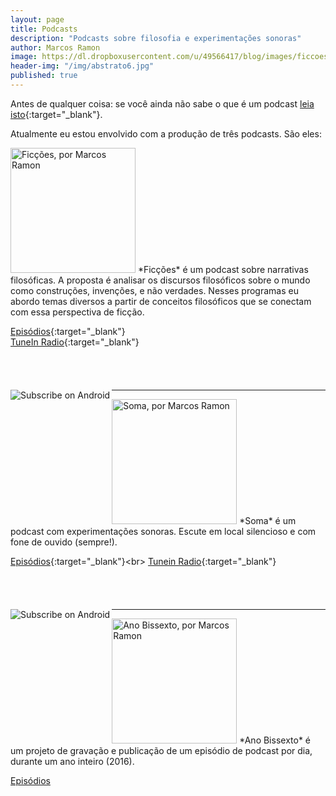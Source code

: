 ```yaml
---
layout: page
title: Podcasts
description: "Podcasts sobre filosofia e experimentações sonoras"
author: Marcos Ramon
image: https://dl.dropboxusercontent.com/u/49566417/blog/images/ficcoes1400.jpg
header-img: "/img/abstrato6.jpg"
published: true
---
```


Antes de qualquer coisa: se você ainda não sabe o que é um podcast [leia isto](http://www.marcosramon.net/blog/o-que-um-podcast){:target="_blank"}.

Atualmente eu estou envolvido com a produção de três podcasts. São eles:

<img src="http://static1.squarespace.com/static/54d2c003e4b0dccf9fb71200/t/55fffe27e4b089b946abdd78/1442840104852/?format=300w" height="200" width="200" alt="Ficções, por Marcos Ramon">
*Ficções* é um podcast sobre narrativas filosóficas.  A proposta é analisar os discursos filosóficos sobre o mundo como construções, invenções, e não verdades. Nesses programas eu abordo temas diversos a partir de conceitos filosóficos que se conectam com essa perspectiva de ficção. 

[Episódios](http://www.marcosramon.net/ficcoes/){:target="_blank"}<br>
[TuneIn Radio](http://tunein.com/radio/Fic%C3%A7%C3%B5es-p610099/){:target="_blank"}<br>

<a href="https://geo.itunes.apple.com/br/podcast/ficcoes/id967600465?mt=2" style="display:inline-block;overflow:hidden;background:url(http://linkmaker.itunes.apple.com/images/badges/en-us/badge_itunes-lrg.svg) no-repeat;width:165px;height:40px;"></a>

<a href="http://subscribeonandroid.com/www.marcosramon.net/ficcoes?format=rss" title="Subscribe on Android"><img src="https://assets.blubrry.com/soa/BadgeLarge.png" alt="Subscribe on Android" align="left" style="border:0;" /></a>

---

<img src="http://static1.squarespace.com/static/54d2c003e4b0dccf9fb71200/t/55fffef1e4b05e6e38878748/1442840306297/?format=300w" height="200" width="200" alt="Soma, por Marcos Ramon">
*Soma* é um podcast com experimentações sonoras. Escute em local silencioso e com fone de ouvido (sempre!).

[Episódios](http://www.marcosramon.net/soma"){:target="_blank"}<br>
[Tunein Radio](http://tunein.com/radio/Soma-p774060/){:target="_blank"}<br>

<a href="https://geo.itunes.apple.com/br/podcast/soma/id1026413312?mt=2" style="display:inline-block;overflow:hidden;background:url(http://linkmaker.itunes.apple.com/images/badges/en-us/badge_itunes-lrg.svg) no-repeat;width:165px;height:40px;"></a>

<a href="http://subscribeonandroid.com/feeds.feedburner.com/marcosramon-soma" title="Subscribe on Android"><img src="https://assets.blubrry.com/soa/BadgeLarge.png" alt="Subscribe on Android" align="left" style="border:0;" /></a>

---

<img src="http://static1.squarespace.com/static/54d2c003e4b0dccf9fb71200/t/56bdc22fc6fc08fac954f940/1455276595642/?format=500w" height="200" width="200" alt="Ano Bissexto, por Marcos Ramon">
*Ano Bissexto* é um projeto de gravação e publicação de um episódio de podcast por dia, durante um ano inteiro (2016).

[Episódios](https://soundcloud.com/marcosramon/sets/ano-bissexto)

<a href="https://geo.itunes.apple.com/br/podcast/ano-bissexto/id1071528752?mt=2" style="display:inline-block;overflow:hidden;background:url(http://linkmaker.itunes.apple.com/images/badges/en-us/badge_itunes-lrg.svg) no-repeat;width:165px;height:40px;"></a>
